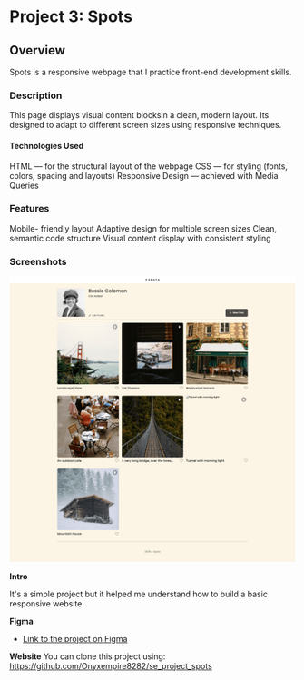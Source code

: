 # Project 3: Spots

## Overview

Spots is a responsive webpage that I practice front-end development skills.

### Description

This page displays visual content blocksin a clean, modern layout. Its designed to adapt to different screen sizes using responsive techniques.

#### Technologies Used

HTML — for the structural layout of the webpage
CSS — for styling (fonts, colors, spacing and layouts)
Responsive Design — achieved with Media Queries

### Features

Mobile- friendly layout
Adaptive design for multiple screen sizes
Clean, semantic code structure
Visual content display with consistent styling

### Screenshots

<img src="images/screenshot.png" alt="App Screenshot" width="600"/>

**Intro**

It's a simple project but it helped me understand how to build a basic responsive website.

**Figma**

- [Link to the project on Figma](https://www.figma.com/file/BBNm2bC3lj8QQMHlnqRsga/Sprint-3-Project-%E2%80%94-Spots?type=design&node-id=2%3A60&mode=design&t=afgNFybdorZO6cQo-1)

**Website**
You can clone this project using:
https://github.com/Onyxempire8282/se_project_spots
